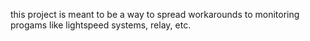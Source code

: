 this project is meant to be a way to spread workarounds to monitoring progams like lightspeed systems, relay, etc.
